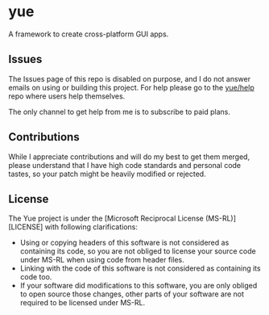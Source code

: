 # yue

A framework to create cross-platform GUI apps.

## Issues

The Issues page of this repo is disabled on purpose, and I do not answer emails
on using or building this project. For help please go to the
[yue/help](https://github.com/yue/help) repo where users help themselves.

The only channel to get help from me is to subscribe to paid plans.

## Contributions

While I appreciate contributions and will do my best to get them merged, please
understand that I have high code standards and personal code tastes, so your
patch might be heavily modified or rejected.

## License

The Yue project is under the [Microsoft Reciprocal License (MS-RL)][LICENSE]
with following clarifications:

* Using or copying headers of this software is not considered as containing
  its code, so you are not obliged to license your source code under MS-RL
  when using code from header files.
* Linking with the code of this software is not considered as containing its
  code too.
* If your software did modifications to this software, you are only obliged to
  open source those changes, other parts of your software are not required to
  be licensed under MS-RL.
